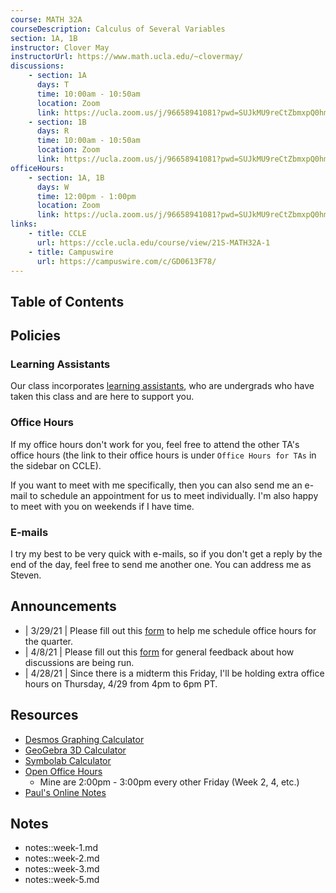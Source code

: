 ```yaml
---
course: MATH 32A
courseDescription: Calculus of Several Variables
section: 1A, 1B
instructor: Clover May
instructorUrl: https://www.math.ucla.edu/~clovermay/
discussions:
    - section: 1A
      days: T
      time: 10:00am - 10:50am
      location: Zoom
      link: https://ucla.zoom.us/j/96658941081?pwd=SUJkMU9reCtZbmxpQ0hmM3J4S3dtQT09
    - section: 1B
      days: R
      time: 10:00am - 10:50am
      location: Zoom
      link: https://ucla.zoom.us/j/96658941081?pwd=SUJkMU9reCtZbmxpQ0hmM3J4S3dtQT09
officeHours:
    - section: 1A, 1B
      days: W
      time: 12:00pm - 1:00pm
      location: Zoom
      link: https://ucla.zoom.us/j/96658941081?pwd=SUJkMU9reCtZbmxpQ0hmM3J4S3dtQT09
links:
    - title: CCLE
      url: https://ccle.ucla.edu/course/view/21S-MATH32A-1
    - title: Campuswire
      url: https://campuswire.com/c/GD0613F78/
---
```


## Table of Contents

## Policies

### Learning Assistants

Our class incorporates [learning assistants](https://ceils.ucla.edu/learningassistants/), who are undergrads who have taken this class and are here to support you.

### Office Hours

If my office hours don't work for you, feel free to attend the other TA's office hours (the link to their office hours is under `Office Hours for TAs` in the sidebar on CCLE).

If you want to meet with me specifically, then you can also send me an e-mail to schedule an appointment for us to meet individually. I'm also happy to meet with you on weekends if I have time.

### E-mails

I try my best to be very quick with e-mails, so if you don't get a reply by the end of the day, feel free to send me another one. You can address me as Steven.

## Announcements

-   | 3/29/21 | Please fill out this [form](https://forms.gle/u4iXpvxNZSbaidZ8A) to help me schedule office hours for the quarter.
-   | 4/8/21 | Please fill out this [form](https://forms.gle/MsSM7hXenfGbUbRV9) for general feedback about how discussions are being run.
-   | 4/28/21 | Since there is a midterm this Friday, I'll be holding extra office hours on Thursday, 4/29 from 4pm to 6pm PT.

## Resources

-   [Desmos Graphing Calculator](https://www.desmos.com/calculator)
-   [GeoGebra 3D Calculator](http://geogebra.org/3d)
-   [Symbolab Calculator](https://www.symbolab.com/solver/calculus-calculator)
-   [Open Office Hours](https://ww3.math.ucla.edu/my-calendar/)
    -   Mine are 2:00pm - 3:00pm every other Friday (Week 2, 4, etc.)
-   [Paul's Online Notes](https://tutorial.math.lamar.edu/Classes/CalcIII/CalcIII.aspx)

## Notes

-   notes::week-1.md
-   notes::week-2.md
-   notes::week-3.md
-   notes::week-5.md
